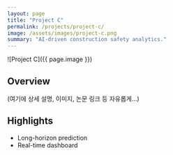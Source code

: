 ```yaml
---
layout: page
title: "Project C"
permalink: /projects/project-c/
image: /assets/images/project-c.png
summary: "AI-driven construction safety analytics."
---
```


![Project C]({{ page.image }})

## Overview

(여기에 상세 설명, 이미지, 논문 링크 등 자유롭게...)

## Highlights

- Long-horizon prediction
- Real-time dashboard
